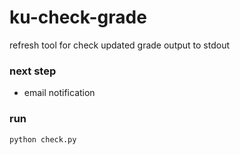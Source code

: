 # ku-check-grade
refresh tool for check updated grade
output to stdout

### next step
- email notification 

### run
```
python check.py
```
